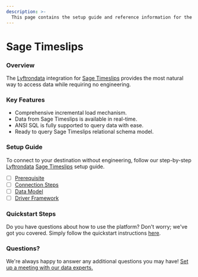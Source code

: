 ```yaml
---
description: >-
  This page contains the setup guide and reference information for the Sage Timeslips source connector.
---
```


# Sage Timeslips

### Overview

The [Lyftrondata](https://www.lyftrondata.com/) integration for [Sage Timeslips](None) provides the most natural way to access data while requiring no engineering.

### Key Features

* Comprehensive incremental load mechanism.
* Data from Sage Timeslips is available in real-time.&#x20;
* ANSI SQL is fully supported to query data with ease.
* Ready to query Sage Timeslips relational schema model.

### Setup Guide

To connect to your destination without engineering, follow our step-by-step [Lyftrondata](https://www.lyftrondata.com/)  [Sage Timeslips](None) setup guide.

* [ ] [Prerequisite](prerequisite.md)
* [ ] [Connection Steps](connection-steps.md)
* [ ] [Data Model](data-model/erd.md)
* [ ] [Driver Framework](driver-framework/)

### Quickstart Steps

Do you have questions about how to use the platform? Don't worry; we've got you covered. Simply follow the quickstart instructions [here](../README.md).

### Questions? <a href="#questions" id="questions"></a>

We're always happy to answer any additional questions you may have! [Set up a meeting with our data experts.](https://www.lyftrondata.com/book-a-meeting/)

